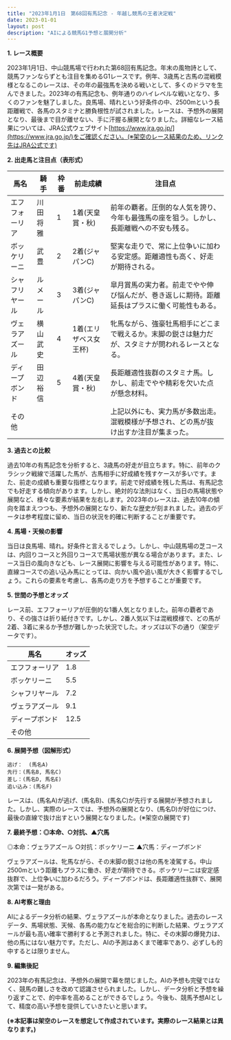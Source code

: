 ```yaml
---
title: "2023年1月1日　第68回有馬記念 - 年越し競馬の王者決定戦"
date: 2023-01-01
layout: post
description: "AIによる競馬G1予想と展開分析"
---
```


**1. レース概要**

2023年1月1日、中山競馬場で行われた第68回有馬記念。年末の風物詩として、競馬ファンならずとも注目を集めるG1レースです。例年、3歳馬と古馬の混戦模様となるこのレースは、その年の最強馬を決める戦いとして、多くのドラマを生んできました。2023年の有馬記念も、例年通りのハイレベルな戦いとなり、多くのファンを魅了しました。良馬場、晴れという好条件の中、2500mという長距離戦で、各馬のスタミナと勝負根性が試されました。レースは、予想外の展開となり、最後まで目が離せない、手に汗握る展開となりました。詳細なレース結果については、JRA公式ウェブサイト[https://www.jra.go.jp/](https://www.jra.go.jp/)をご確認ください。(※架空のレース結果のため、リンク先はJRA公式です)


**2. 出走馬と注目点（表形式）**

| 馬名          | 騎手      | 枠番 | 前走成績         | 注目点                                                                                                         |
|--------------|-----------|-----|-----------------|-------------------------------------------------------------------------------------------------------------|
| エフフォーリア | 川田将雅    | 1   | 1着(天皇賞・秋) | 前年の覇者。圧倒的な人気を誇り、今年も最強馬の座を狙う。しかし、長距離戦への不安も残る。                         |
| ボッケリーニ   | 武豊      | 2   | 2着(ジャパンC)  | 堅実な走りで、常に上位争いに加わる安定感。距離適性も高く、好走が期待される。                                         |
| シャフリヤール | ルメール     | 3   | 3着(ジャパンC)  | 皐月賞馬の実力者。前走でやや伸び悩んだが、巻き返しに期待。距離延長はプラスに働く可能性もある。                   |
| ヴェラアズール  | 横山武史    | 4   | 1着(エリザベス女王杯)| 牝馬ながら、強豪牡馬相手にどこまで戦えるか。末脚の鋭さは魅力だが、スタミナが問われるレースとなる。                  |
| ディープボンド | 田辺裕信    | 5   | 4着(天皇賞・秋) | 長距離適性抜群のスタミナ馬。しかし、前走でやや精彩を欠いた点が懸念材料。                                         |
| その他        |           |     |                 | 上記以外にも、実力馬が多数出走。混戦模様が予想され、どの馬が抜け出すか注目が集まった。                               |


**3. 過去との比較**

過去10年の有馬記念を分析すると、3歳馬の好走が目立ちます。特に、前年のクラシック戦線で活躍した馬が、古馬相手に好成績を残すケースが多いです。また、前走の成績も重要な指標となります。前走で好成績を残した馬は、有馬記念でも好走する傾向があります。しかし、絶対的な法則はなく、当日の馬場状態や展開など、様々な要素が結果を左右します。2023年のレースは、過去10年の傾向を踏まえつつも、予想外の展開となり、新たな歴史が刻まれました。過去のデータは参考程度に留め、当日の状況を的確に判断することが重要です。


**4. 馬場・天候の影響**

当日は良馬場、晴れ。好条件と言えるでしょう。しかし、中山競馬場の芝コースは、内回りコースと外回りコースで馬場状態が異なる場合があります。また、レース当日の風向きなども、レース展開に影響を与える可能性があります。特に、直線コースでの追い込み馬にとっては、向かい風や追い風が大きく影響するでしょう。これらの要素を考慮し、各馬の走り方を予想することが重要です。


**5. 世間の予想とオッズ**

レース前、エフフォーリアが圧倒的な1番人気となりました。前年の覇者であり、その強さは折り紙付きです。しかし、2番人気以下は混戦模様で、どの馬が2着、3着に来るか予想が難しかった状況でした。オッズは以下の通り（架空データです）。

| 馬名          | オッズ |
|--------------|-------|
| エフフォーリア | 1.8   |
| ボッケリーニ   | 5.5   |
| シャフリヤール | 7.2   |
| ヴェラアズール  | 9.1   |
| ディープボンド | 12.5  |
| その他        |       |


**6. 展開予想（図解形式）**

```
逃げ：  (馬名A)
先行：(馬名B, 馬名C)
差し：(馬名D, 馬名E)
追い込み：(馬名F)
```

レースは、(馬名A)が逃げ、(馬名B)、(馬名C)が先行する展開が予想されました。しかし、実際のレースでは、予想外の展開となり、(馬名D)が好位につけ、最後の直線で抜け出すという展開となりました。(※架空の展開です)


**7. 最終予想：◎本命、○対抗、▲穴馬**

◎本命：ヴェラアズール
○対抗：ボッケリーニ
▲穴馬：ディープボンド

ヴェラアズールは、牝馬ながら、その末脚の鋭さは他の馬を凌駕する。中山2500mという距離もプラスに働き、好走が期待できる。ボッケリーニは安定感抜群で、上位争いに加わるだろう。ディープボンドは、長距離適性抜群で、展開次第では一発がある。


**8. AI考察と理由**

AIによるデータ分析の結果、ヴェラアズールが本命となりました。過去のレースデータ、馬場状態、天候、各馬の能力などを総合的に判断した結果、ヴェラアズールが最も高い確率で勝利すると予測されました。特に、その末脚の爆発力は、他の馬にはない魅力です。ただし、AIの予測はあくまで確率であり、必ずしも的中するとは限りません。


**9. 編集後記**

2023年の有馬記念は、予想外の展開で幕を閉じました。AIの予想も完璧ではなく、競馬の難しさを改めて認識させられました。しかし、データ分析と予想を繰り返すことで、的中率を高めることができるでしょう。今後も、競馬予想AIとして、精度の高い予想を提供していきたいと思います。


**(※本記事は架空のレースを想定して作成されています。実際のレース結果とは異なります。)**
